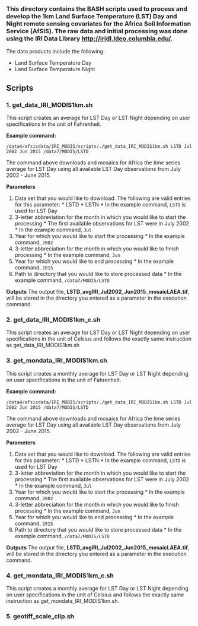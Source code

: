 ### This directory contains the BASH scripts used to process and develop the 1km Land Surface Temperature (LST) Day and Night remote sensing covariates for the Africa Soil Information Service (AfSIS). The raw data and initial processing was done using the IRI Data Library http://iridl.ldeo.columbia.edu/.

The data products include the following:
* Land Surface Temperature Day
* Land Surface Temperature Night

## Scripts

### 1. get_data_IRI_MODIS1km.sh

This script creates an average for LST Day or LST Night depending on user specifications in the unit of Fahrenheit.

**Example command:**

```
/data4/afsisdata/IRI_MODIS/scripts/./get_data_IRI_MODIS1km.sh LSTD Jul 2002 Jun 2015 /data7/MODIS/LSTD
```

The command above downloads and mosaics for Africa the time series average for LST Day using all available LST Day observations from July 2002 - June 2015.

**Parameters**
  1. Data set that you would like to download. The following are valid entries for this parameter:
  	* LSTD
  	* LSTN
  	* In the example command, ``LSTD`` is used for LST Day
  2. 3-letter abbreviation for the month in which you would like to start the processing
  	* The first available observations for LST were in July 2002
  	* In the example command, ``Jul``
  3. Year for which you would like to start the processing
  	* In the example command, ``2002``
  4. 3-letter abbreciation for the month in which you would like to finish processing
  	* In the example command, ``Jun``
  5. Year for which you would like to end processing
  	* In the example command, ``2015``
  6. Path to directory that you would like to store processed data
  	* In the example command, ``/data7/MODIS/LSTD``

**Outputs**
The output file, **LSTD_avgIRI_Jul2002_Jun2015_mosaicLAEA.tif**, will be stored in the directory you entered as a parameter in the execution command.

### 2. get_data_IRI_MODIS1km_c.sh

This script creates an average for LST Day or LST Night depending on user specifications in the unit of Celsius and follows the exactly same instruction as get_data_IRI_MODIS1km.sh

### 3. get_mondata_IRI_MODIS1km.sh

This script creates a monthly average for LST Day or LST Night depending on user specifications in the unit of Fahrenheit.

**Example command:**

```
/data4/afsisdata/IRI_MODIS/scripts/./get_data_IRI_MODIS1km.sh LSTD Jul 2002 Jun 2015 /data7/MODIS/LSTD
```

The command above downloads and mosaics for Africa the time series average for LST Day using all available LST Day observations from July 2002 - June 2015.

**Parameters**
  1. Data set that you would like to download. The following are valid entries for this parameter:
  	* LSTD
  	* LSTN
  	* In the example command, ``LSTD`` is used for LST Day
  2. 3-letter abbreviation for the month in which you would like to start the processing
  	* The first available observations for LST were in July 2002
  	* In the example command, ``Jul``
  3. Year for which you would like to start the processing
  	* In the example command, ``2002``
  4. 3-letter abbreciation for the month in which you would like to finish processing
  	* In the example command, ``Jun``
  5. Year for which you would like to end processing
  	* In the example command, ``2015``
  6. Path to directory that you would like to store processed data
  	* In the example command, ``/data7/MODIS/LSTD``

**Outputs**
The output file, **LSTD_avgIRI_Jul2002_Jun2015_mosaicLAEA.tif**, will be stored in the directory you entered as a parameter in the execution command.


### 4. get_mondata_IRI_MODIS1km_c.sh

This script creates a monthly average for LST Day or LST Night depending on user specifications in the unit of Celsius and follows the exactly same instruction as get_mondata_IRI_MODIS1km.sh.

### 5. geotiff_scale_clip.sh
